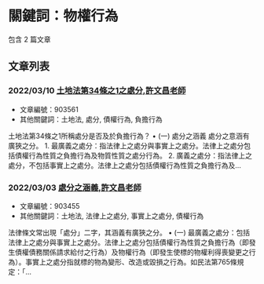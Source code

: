 # 關鍵詞：物權行為

包含 2 篇文章

## 文章列表

### 2022/03/10 [土地法第34條之1之處分,許文昌老師](../../articles/903561_%E5%9C%9F%E5%9C%B0%E6%B3%95%E7%AC%AC34%E6%A2%9D%E4%B9%8B1%E4%B9%8B%E8%99%95%E5%88%86%2C%E8%A8%B1%E6%96%87%E6%98%8C%E8%80%81%E5%B8%AB.md)
- 文章編號：903561
- 其他關鍵詞：土地法, 處分, 債權行為, 負擔行為

土地法第34條之1所稱處分是否及於負擔行為？ • (一) 處分之涵義 處分之意涵有廣狹之分。 1. 最廣義之處分：指法律上之處分與事實上之處分。法律上之處分包括債權行為性質之負擔行為及物質性質之處分行為。 2. 廣義之處分：指法律上之處分，不包括事實上之處分。法律上之處分包括債權行為性質之負擔行為及...

### 2022/03/03 [處分之涵義,許文昌老師](../../articles/903455_%E8%99%95%E5%88%86%E4%B9%8B%E6%B6%B5%E7%BE%A9%2C%E8%A8%B1%E6%96%87%E6%98%8C%E8%80%81%E5%B8%AB.md)
- 文章編號：903455
- 其他關鍵詞：土地法, 法律上之處分, 事實上之處分, 債權行為

法律條文常出現「處分」二字，其涵義有廣狹之分。 • (一) 最廣義之處分：包括法律上之處分與事實上之處分。法律上之處分包括債權行為性質之負擔行為（即發生債權債務關係請求給付之行為）及物權行為（即發生使標的物權利得喪變更之行為）。事實上之處分指就標的物為變形、改造或毀損之行為。如民法第765條規定：「...
